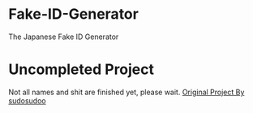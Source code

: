 # Fake-ID-Generator
The Japanese Fake ID Generator



# Uncompleted Project
Not all names and shit are finished yet, please wait.
[Original Project By sudosudoo](https://github.com/sudosudoo/Fake-ID-Generator)
